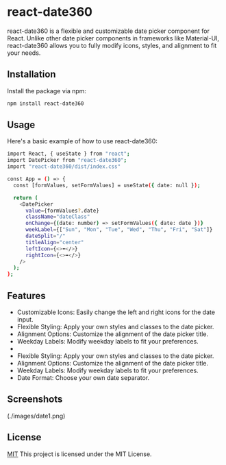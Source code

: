 
# react-date360

react-date360 is a flexible and customizable date picker component for React. Unlike other date picker components in frameworks like Material-UI, react-date360 allows you to fully modify icons, styles, and alignment to fit your needs.

## Installation
Install the package via npm:
```bash
npm install react-date360

```
## Usage
Here's a basic example of how to use react-date360:

```bash
import React, { useState } from "react";
import DatePicker from "react-date360";
import "react-date360/dist/index.css"

const App = () => {
  const [formValues, setFormValues] = useState({ date: null });

  return (
    <DatePicker
      value={formValues?.date}
      className="dateClass"
      onChange={(date: number) => setFormValues({ date: date })}
      weekLabel={["Sun", "Mon", "Tue", "Wed", "Thu", "Fri", "Sat"]}
      dateSplit="/"
      titleAlign="center"
      leftIcon={<>⬅️</>}
      rightIcon={<>➡️</>}
    />
  );
};

```
## Features
- Customizable Icons: Easily change the left and right icons for the date input.
- Flexible Styling: Apply your own styles and classes to the date picker.
- Alignment Options: Customize the alignment of the date picker title.
- Weekday Labels: Modify weekday labels to fit your preferences.
- 
- Flexible Styling: Apply your own styles and classes to the date picker.
- Alignment Options: Customize the alignment of the date picker title.
- Weekday Labels: Modify weekday labels to fit your preferences.
- Date Format: Choose your own date separator.


## Screenshots
(./images/date1.png)


## License

[MIT](https://choosealicense.com/licenses/mit/) This project is licensed under the MIT License.

